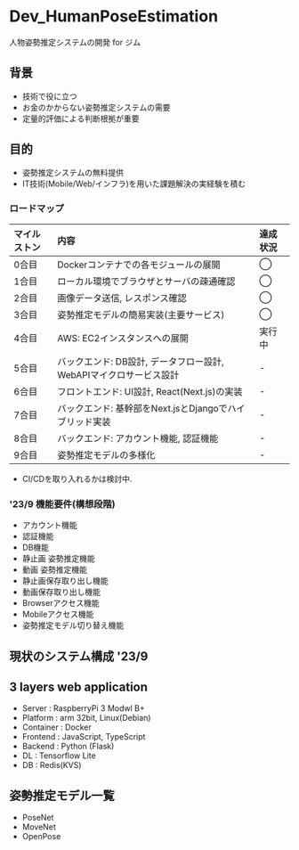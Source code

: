 # Dev_HumanPoseEstimation
人物姿勢推定システムの開発 for ジム

## 背景
+ 技術で役に立つ
+ お金のかからない姿勢推定システムの需要
+ 定量的評価による判断根拠が重要

## 目的
+ 姿勢推定システムの無料提供
+ IT技術(Mobile/Web/インフラ)を用いた課題解決の実経験を積む

### ロードマップ
| マイルストン | 内容 | 達成状況 |
| :-- | :-- | :-- |
| 0合目 | Dockerコンテナでの各モジュールの展開 | ◯ |
| 1合目 | ローカル環境でブラウザとサーバの疎通確認 | ◯ |
| 2合目 | 画像データ送信, レスポンス確認 | ◯ |
| 3合目 | 姿勢推定モデルの簡易実装(主要サービス) | ◯ | 
| 4合目 | AWS: EC2インスタンスへの展開 | 実行中 |
| 5合目 | バックエンド: DB設計, データフロー設計, WebAPIマイクロサービス設計 | - |
| 6合目 | フロントエンド: UI設計, React(Next.js)の実装 | - |
| 7合目 | バックエンド: 基幹部をNext.jsとDjangoでハイブリッド実装 | - |
| 8合目 | バックエンド: アカウント機能, 認証機能 | - |
| 9合目 | 姿勢推定モデルの多様化 | - |
+ CI/CDを取り入れるかは検討中.

### '23/9 機能要件(構想段階)
+ アカウント機能
+ 認証機能
+ DB機能
+ 静止画 姿勢推定機能
+ 動画 姿勢推定機能
+ 静止画保存取り出し機能
+ 動画保存取り出し機能
+ Browserアクセス機能
+ Mobileアクセス機能
+ 姿勢推定モデル切り替え機能

## 現状のシステム構成 '23/9

## 3 layers web application
+ Server : RaspberryPi 3 Modwl B+
+ Platform : arm 32bit, Linux(Debian)
+ Container : Docker
+ Frontend : JavaScript, TypeScript
+ Backend : Python (Flask)
+ DL : Tensorflow Lite
+ DB : Redis(KVS)

## 姿勢推定モデル一覧
+ PoseNet
+ MoveNet
+ OpenPose

